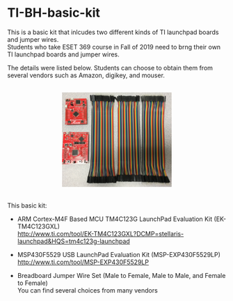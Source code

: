 # TI-BH-basic-kit

This is a basic kit that inlcudes two different kinds of TI launchpad boards and jumper wires.  <br />
Students who take ESET 369 course in Fall of 2019 need to brng their own TI launchpad boards and jumper wires. <br />

The details were listed below. Students can choose to obtain them from several vendors such as Amazon, digikey, and mouser. <br />

 <br />
<center><img src="./pic.jpg" width =50%></center>
 <br />

This basic kit:

- ARM Cortex-M4F Based MCU TM4C123G LaunchPad Evaluation Kit (EK-TM4C123GXL) <br />
http://www.ti.com/tool/EK-TM4C123GXL?DCMP=stellaris-launchpad&HQS=tm4c123g-launchpad

- MSP430F5529 USB LaunchPad Evaluation Kit (MSP-EXP430F5529LP) <br />
http://www.ti.com/tool/MSP-EXP430F5529LP

- Breadboard Jumper Wire Set (Male to Female, Male to Male, and Female to Female)  <br />
You can find several choices from many vendors
